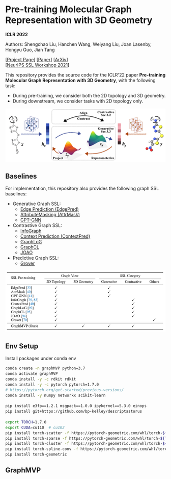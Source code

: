 # Pre-training Molecular Graph Representation with 3D Geometry

**ICLR 2022**

Authors: Shengchao Liu, Hanchen Wang, Weiyang Liu, Joan Lasenby, Hongyu Guo, Jian Tang

[[Project Page](https://chao1224.github.io/GraphMVP)]
[[Paper](https://openreview.net/forum?id=xQUe1pOKPam)]
[[ArXiv](https://arxiv.org/abs/2110.07728)]<br>
[[NeurIPS SSL Workshop 2021](https://arxiv.org/abs/2110.07728)]

This repository provides the source code for the ICLR'22 paper **Pre-training Molecular Graph Representation with 3D Geometry**, with the following task:
- During pre-training, we consider both the 2D topology and 3D geometry.
- During downstream, we consider tasks with 2D topology only.

<p align="center">
  <img src="fig/pipeline.png" /> 
</p>

## Baselines
For implementation, this repository also provides the following graph SSL baselines:
- Generative Graph SSL:
  - [Edge Prediction (EdgePred)]()
  - [AttributeMasking (AttrMask)]()
  - [GPT-GNN]()
- Contrastive Graph SSL:
  - [InfoGraph]()
  - [Context Prediction (ContextPred)]()
  - [GraphLoG]()
  - [GraphCL]()
  - [JOAO]()
- Predictive Graph SSL:
  - [Grover]()

<p align="center">
  <img src="fig/baselines.png" /> 
</p>

## Env Setup

Install packages under conda env
```bash
conda create -n graphMVP python=3.7
conda activate graphMVP
conda install -y -c rdkit rdkit
conda install -y -c pytorch pytorch=1.7.0
# https://pytorch.org/get-started/previous-versions/
conda install -y numpy networkx scikit-learn

pip install e3fp==1.2.1 msgpack==1.0.0 ipykernel==5.3.0 einops
pip install git+https://github.com/bp-kelley/descriptastorus

export TORCH=1.7.0
export CUDA=cu110  # cu102
pip install torch-scatter -f https://pytorch-geometric.com/whl/torch-${TORCH}+${CUDA}.html
pip install torch-sparse -f https://pytorch-geometric.com/whl/torch-${TORCH}+${CUDA}.html
pip install torch-cluster -f https://pytorch-geometric.com/whl/torch-${TORCH}+${CUDA}.html
pip install torch-spline-conv -f https://pytorch-geometric.com/whl/torch-${TORCH}+${CUDA}.html
pip install torch-geometric
```

## GraphMVP
